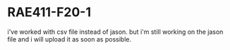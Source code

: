 # RAE411-F20-1
i've worked with csv file instead of jason.
but i'm still working on the jason file and i will upload it as soon as possible.
